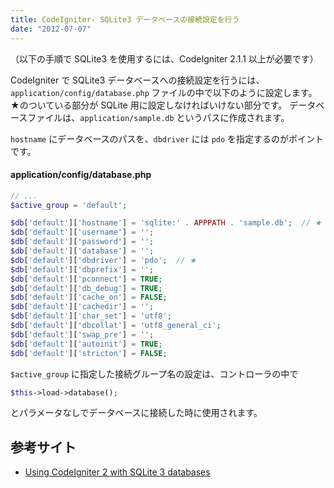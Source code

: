 ```yaml
---
title: CodeIgniter- SQLite3 データベースの接続設定を行う
date: "2012-07-07"
---
```


（以下の手順で SQLite3 を使用するには、CodeIgniter 2.1.1 以上が必要です）

CodeIgniter で SQLite3 データベースへの接続設定を行うには、`application/config/database.php` ファイルの中で以下のように設定します。
★のついている部分が SQLite 用に設定しなければいけない部分です。
データベースファイルは、`application/sample.db` というパスに作成されます。

`hostname` にデータベースのパスを、`dbdriver` には `pdo` を指定するのがポイントです。

#### application/config/database.php

~~~ php
// ...
$active_group = 'default';

$db['default']['hostname'] = 'sqlite:' . APPPATH . 'sample.db';  // ★
$db['default']['username'] = '';
$db['default']['password'] = '';
$db['default']['database'] = '';
$db['default']['dbdriver'] = 'pdo';  // ★
$db['default']['dbprefix'] = '';
$db['default']['pconnect'] = TRUE;
$db['default']['db_debug'] = TRUE;
$db['default']['cache_on'] = FALSE;
$db['default']['cachedir'] = '';
$db['default']['char_set'] = 'utf8';
$db['default']['dbcollat'] = 'utf8_general_ci';
$db['default']['swap_pre'] = '';
$db['default']['autoinit'] = TRUE;
$db['default']['stricton'] = FALSE;
~~~

`$active_group` に指定した接続グループ名の設定は、コントローラの中で

~~~ php
$this->load->database();
~~~

とパラメータなしでデータベースに接続した時に使用されます。


参考サイト
----

- [Using CodeIgniter 2 with SQLite 3 databases](http://khromov.wordpress.com/2012/06/22/using-codeigniter-2-1-with-sqlite-3-databases/)

